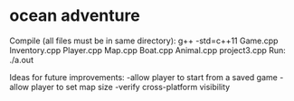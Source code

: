 # ocean adventure

Compile (all files must be in same directory): g++ -std=c++11 Game.cpp Inventory.cpp Player.cpp Map.cpp Boat.cpp Animal.cpp project3.cpp
Run: ./a.out


Ideas for future improvements:
-allow player to start from a saved game
-allow player to set map size
-verify cross-platform visibility
